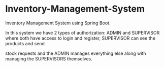 # Inventory-Management-System
Inventory Management System using Spring Boot.

In this system we have 2 types of authorization: ADMIN and SUPERVISOR where both have access to login and register, SUPERVISOR can see the products and send 

stock requests and the ADMIN manages everything else along with managing the SUPERVISORS themselves.
